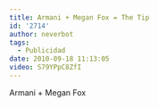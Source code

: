 ```yaml
---
title: Armani + Megan Fox = The Tip
id: '2714'
author: neverbot
tags:
  - Publicidad
date: 2010-09-18 11:13:05
video: S79YPpC8ZfI
---
```


Armani + Megan Fox
